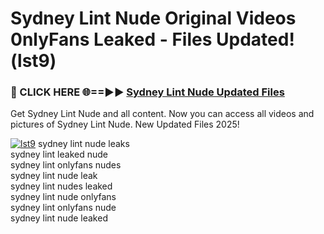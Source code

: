 # Sydney Lint Nude Original Videos 0nlyFans Leaked - Files Updated! (lst9)

<h3>🔴 CLICK HERE 🌐==►► <a href="https://tinyurl.com/52m3yx9h" rel="nofollow">Sydney Lint Nude Updated Files</a></h3>

Get Sydney Lint Nude and all content. Now you can access all videos and pictures of Sydney Lint Nude. New Updated Files 2025!

[![lst9](https://i.imgur.com/TnHtlc8.gif)](https://tinyurl.com/52m3yx9h)
sydney lint nude leaks<br>
sydney lint leaked nude<br>
sydney lint onlyfans nudes<br>
sydney lint nude leak<br>
sydney lint nudes leaked<br>
sydney lint nude onlyfans<br>
sydney lint onlyfans nude<br>
sydney lint nude leaked